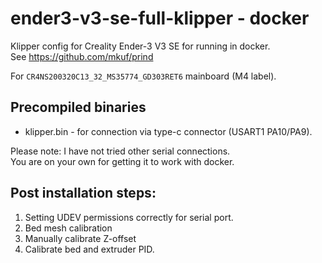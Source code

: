 # ender3-v3-se-full-klipper - docker

Klipper config for Creality Ender-3 V3 SE for running in docker.  
See https://github.com/mkuf/prind

For `CR4NS200320C13_32_MS35774_GD303RET6` mainboard (M4 label).


## Precompiled binaries
* klipper.bin   - for connection via type-c connector (USART1 PA10/PA9).

Please note: I have not tried other serial connections.  
You are on your own for getting it to work with docker.

## Post installation steps:
1. Setting UDEV permissions correctly for serial port.
2. Bed mesh calibration
3. Manually calibrate Z-offset
4. Calibrate bed and extruder PID.
